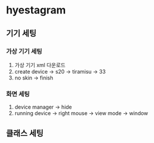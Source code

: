 # hyestagram

## 기기 세팅
### 가상 기기 세팅
1. 가상 기기 xml 다운로드
2. create device -> s20 -> tiramisu -> 33
3. no skin -> finish
### 화면 세팅
1. device manager -> hide
2. running device -> right mouse -> view mode -> window

## 클래스 세팅

